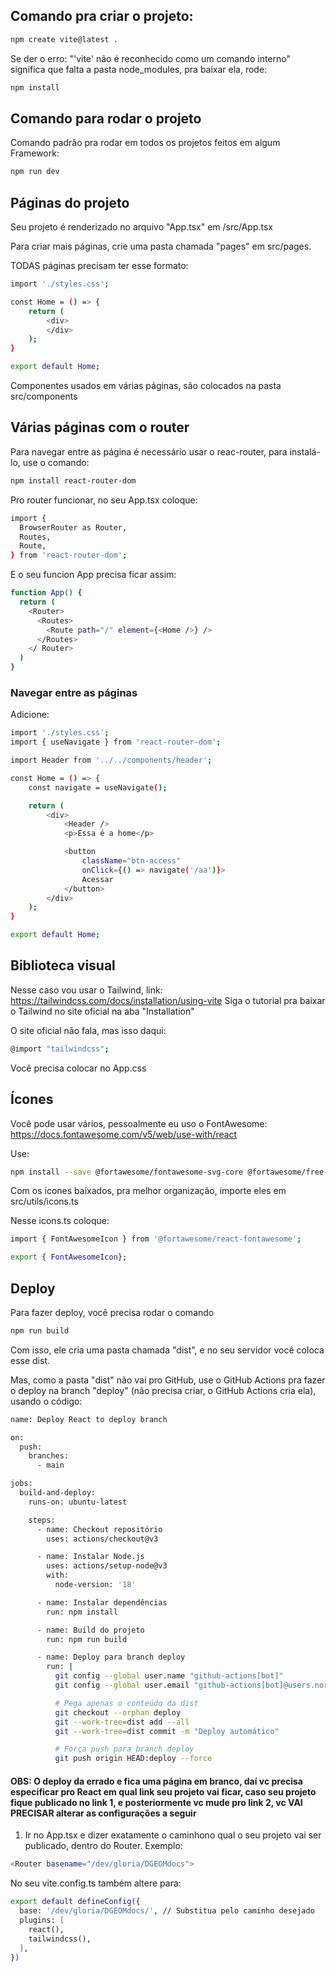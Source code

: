 ## Comando pra criar o projeto:

```bash
npm create vite@latest .
```

Se der o erro: "'vite' não é reconhecido como um comando interno" significa que falta a pasta node_modules, pra baixar ela, rode:

```bash
npm install
```

## Comando para rodar o projeto

Comando padrão pra rodar em todos os projetos feitos em algum Framework:

```bash
npm run dev
```

## Páginas do projeto

Seu projeto é renderizado no arquivo "App.tsx" em /src/App.tsx

Para criar mais páginas, crie uma pasta chamada "pages" em src/pages.

TODAS páginas precisam ter esse formato:

```bash
import './styles.css';

const Home = () => {
    return (
        <div>
        </div>
    );
}

export default Home;
```

Componentes usados em várias páginas, são colocados na pasta src/components

## Várias páginas com o router

Para navegar entre as página é necessário usar o reac-router, para instalá-lo, use o comando:

```bash
npm install react-router-dom
```

Pro router funcionar, no seu App.tsx coloque:

```bash
import {
  BrowserRouter as Router,
  Routes,
  Route,
} from 'react-router-dom';
```

E o seu funcion App precisa ficar assim:

```bash
function App() {
  return (
    <Router>
      <Routes>
        <Route path="/" element={<Home />} />
      </Routes>
    </ Router>
  )
}
```

### Navegar entre as páginas

Adicione:

```bash
import './styles.css';
import { useNavigate } from 'react-router-dom';

import Header from '../../components/header';

const Home = () => {
    const navigate = useNavigate();

    return (
        <div>
            <Header />
            <p>Essa é a home</p>

            <button
                className="btn-access"
                onClick={() => navigate('/aa')}>
                Acessar
            </button>
        </div>
    );
}

export default Home;
```

## Biblioteca visual

Nesse caso vou usar o Tailwind, link: https://tailwindcss.com/docs/installation/using-vite
Siga o tutorial pra baixar o Tailwind no site oficial na aba "Installation"

O site oficial não fala, mas isso daqui:

```bash
@import "tailwindcss";
```

Você precisa colocar no App.css

## Ícones

Você pode usar vários, pessoalmente eu uso o FontAwesome: https://docs.fontawesome.com/v5/web/use-with/react

Use:

```bash
npm install --save @fortawesome/fontawesome-svg-core @fortawesome/free-solid-svg-icons @fortawesome/free-brands-svg-icons @fortawesome/react-fontawesome
```

Com os ícones baixados, pra melhor organização, importe eles em src/utils/icons.ts

Nesse icons.ts coloque:

```bash
import { FontAwesomeIcon } from '@fortawesome/react-fontawesome';

export { FontAwesomeIcon};
```

## Deploy

Para fazer deploy, você precisa rodar o comando

```bash
npm run build
```

Com isso, ele cria uma pasta chamada "dist", e no seu servidor você coloca esse dist.

Mas, como a pasta "dist" não vai pro GitHub, use o GitHub Actions pra fazer o deploy na branch "deploy" (não precisa criar, o GitHub Actions cria ela), usando o código:

```bash
name: Deploy React to deploy branch

on:
  push:
    branches:
      - main

jobs:
  build-and-deploy:
    runs-on: ubuntu-latest

    steps:
      - name: Checkout repositório
        uses: actions/checkout@v3

      - name: Instalar Node.js
        uses: actions/setup-node@v3
        with:
          node-version: '18'

      - name: Instalar dependências
        run: npm install

      - name: Build do projeto
        run: npm run build

      - name: Deploy para branch deploy
        run: |
          git config --global user.name "github-actions[bot]"
          git config --global user.email "github-actions[bot]@users.noreply.github.com"

          # Pega apenas o conteúdo da dist
          git checkout --orphan deploy
          git --work-tree=dist add --all
          git --work-tree=dist commit -m "Deploy automático"

          # Força push para branch deploy
          git push origin HEAD:deploy --force

```

#### OBS: O deploy da errado e fica uma página em branco, daí vc precisa especificar pro React em qual link seu projeto vai ficar, caso seu projeto fique publicado no link 1, e posteriormente vc mude pro link 2, vc VAI PRECISAR alterar as configurações a seguir

1) Ir no App.tsx e dizer exatamente o caminhono qual o seu projeto vai ser publicado, dentro do Router. Exemplo:

```bash
<Router basename="/dev/gloria/DGEOMdocs">
```

No seu vite.config.ts também altere para:

```bash
export default defineConfig({
  base: '/dev/gloria/DGEOMdocs/', // Substitua pelo caminho desejado
  plugins: [
    react(),
    tailwindcss(),
  ],
})
```